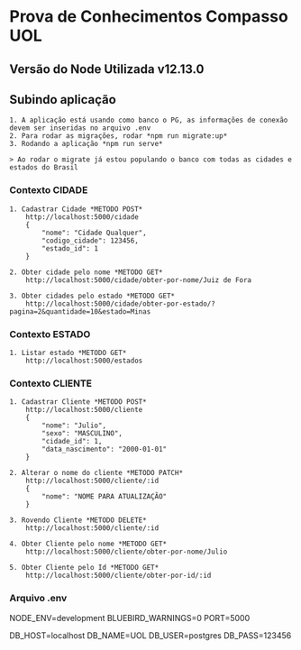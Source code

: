 # Prova de Conhecimentos Compasso UOL

## Versão do Node Utilizada v12.13.0

## Subindo aplicação
    1. A aplicação está usando como banco o PG, as informações de conexão devem ser inseridas no arquivo .env
    2. Para rodar as migrações, rodar *npm run migrate:up*
    3. Rodando a aplicação *npm run serve*

    > Ao rodar o migrate já estou populando o banco com todas as cidades e estados do Brasil

### Contexto CIDADE
    1. Cadastrar Cidade *METODO POST*
        http://localhost:5000/cidade
        {
            "nome": "Cidade Qualquer",
            "codigo_cidade": 123456,
            "estado_id": 1
        }

    2. Obter cidade pelo nome *METODO GET*
        http://localhost:5000/cidade/obter-por-nome/Juiz de Fora
    
    3. Obter cidades pelo estado *METODO GET*
        http://localhost:5000/cidade/obter-por-estado/?pagina=2&quantidade=10&estado=Minas

### Contexto ESTADO
    1. Listar estado *METODO GET*
        http://localhost:5000/estados

### Contexto CLIENTE
    1. Cadastrar Cliente *METODO POST*
        http://localhost:5000/cliente
        {
            "nome": "Julio",
            "sexo": "MASCULINO",
            "cidade_id": 1,
            "data_nascimento": "2000-01-01"
        }

    2. Alterar o nome do cliente *METODO PATCH*
        http://localhost:5000/cliente/:id
        {
            "nome": "NOME PARA ATUALIZAÇÃO"
        }

    3. Rovendo Cliente *METODO DELETE*
        http://localhost:5000/cliente/:id

    4. Obter Cliente pelo nome *METODO GET*
        http://localhost:5000/cliente/obter-por-nome/Julio

    5. Obter Cliente pelo Id *METODO GET*
        http://localhost:5000/cliente/obter-por-id/:id



### Arquivo .env
NODE_ENV=development
BLUEBIRD_WARNINGS=0
PORT=5000

DB_HOST=localhost
DB_NAME=UOL
DB_USER=postgres
DB_PASS=123456